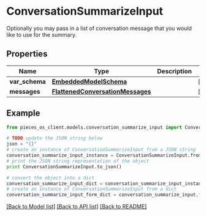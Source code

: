 # ConversationSummarizeInput

Optionally you may pass in a list of conversation message that you would like to use for the summary.

## Properties

Name | Type | Description | Notes
------------ | ------------- | ------------- | -------------
**var_schema** | [**EmbeddedModelSchema**](EmbeddedModelSchema) |  | [optional] 
**messages** | [**FlattenedConversationMessages**](FlattenedConversationMessages) |  | [optional] 

## Example

```python
from pieces_os_client.models.conversation_summarize_input import ConversationSummarizeInput

# TODO update the JSON string below
json = "{}"
# create an instance of ConversationSummarizeInput from a JSON string
conversation_summarize_input_instance = ConversationSummarizeInput.from_json(json)
# print the JSON string representation of the object
print ConversationSummarizeInput.to_json()

# convert the object into a dict
conversation_summarize_input_dict = conversation_summarize_input_instance.to_dict()
# create an instance of ConversationSummarizeInput from a dict
conversation_summarize_input_form_dict = conversation_summarize_input.from_dict(conversation_summarize_input_dict)
```
[[Back to Model list]](../README#documentation-for-models) [[Back to API list]](../README#documentation-for-api-endpoints) [[Back to README]](../README)


